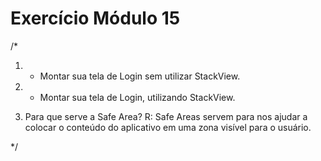 # Exercício Módulo 15
/*
1) - Montar sua tela de Login sem utilizar StackView.

2) - Montar sua tela de Login, utilizando StackView.

3) Para que serve a Safe Area? 
R: Safe Areas servem para nos ajudar a colocar o conteúdo do aplicativo em uma zona visível para o usuário.

*/
